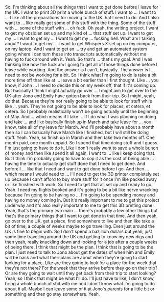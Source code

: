 ﻿So, I'm thinking about all the things that I want to get done before I leave for the
UK. I want to print 3D print a whole bunch of stuff. I want to ... I want to ... I like
all the preparations for moving to the UK that I need to do. And I also want to ... like
really get some of this stuff with the thing. Some of the stuff with ... some of the stuff
with ... oh fuck. Oh yeah, the writing project. I want to get my obsidian set up and my kind
of ... that stuff set up. I want to get my ... I want to get my ... I want to get my ... fucking
hell. What am I talking about? I want to get my ... I want to get Whispers X set up on
my computer, on my laptop. And I want to get an ... try and get an automated system going
where I can turn these into transcripts automatically without me having to fuck around with it.
Yeah. So that's ... that's my goal. And I was thinking like how the fuck am I going
to get all of those things done before I leave while working. And the answer is I can't,
basically. The answer is I need to not be working for a bit. So I think what I'm going
to do is take a bit more time off than like at ... leave a bit earlier than I first thought.
Like ... you know, if John ... I need to decide this on my week off, that if it's coming up.
But basically I think I might actually go over ... I might aim to get over to the UK
after Jono and Emily have gotten back from their trip. So I might, yeah, do that. Because
they're not really going to be able to look for stuff while like ... yeah. They're not
going to be able to look for places, et cetera, et cetera. So I probably realistically won't
be going actually until the beginning of May. And ... which means if I take ... if I do
what I was planning on doing and take ... and like basically finish up in March and take
leave for ... you know, take all of my leave for March. And I'll probably have about a
month then so I can basically have March like I finished, but I will still be doing
stuff. Yeah. Yeah, so finish up in March and then take two months off. One month paid,
one month unpaid. So I spend that time doing stuff and I guess I'm just going to have to
do it. Like I don't really want to save a whole bunch of money and then like spend it all
again. I want to ... like I keep doing that. But I think I'm probably going to have to
cop it as the cost of being able ... having the time to actually get stuff done that I
need to get done. And before I ... like that I need and want to get done before I go. And
then ... which means I would need to ... I'll need to get the 3D printer completely set up
because I can't afford to buy more stuff for it once I'm like packed away or like finished
with work. So I need to get that all set up and ready to go. Yeah. I need my flights booked
and it's going to be a bit like nerve wracking because I'm going to be having no ... I'm
going to be spending money and having no money coming in. But it's really important to me
to get this project underway and it's also really important to me to get this 3D printing
done. Yeah, that's the primary two main ... there's probably a few other things but that's the
primary things that I want to get done in that time. And then yeah, go over to the UK,
get a place, find somewhere to live and then like take a bit of time, a couple of weeks
maybe to go travelling. Even just around the UK is fine to begin with. So I don't spend
a bazillion dollars but yeah, just some time travelling around the UK and getting to know
my new digs and then yeah, really knuckling down and looking for a job after a couple
weeks of being there. I think that might be the plan. I think that is going to be the
plan. I just need to talk to Jono about get the dates of when him and Emily will be back
and what their plans are about when they're going to start looking for a place. Like are
they going to look for a place for the week that they're not there? For the week that
they arrive before they go on their trip? Or are they going to wait until they get back
from their trip to start looking? Yeah, so I think that might be what I'll do. I'll
just have to like, I don't know, bring a whole bunch of shit with me and I don't know what
I'm going to do about it all. Maybe I can leave some of it at Jono's parents for a
little bit or something and then go stay somewhere. Yeah.
